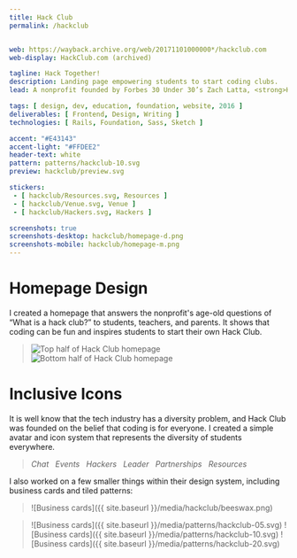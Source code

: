 ```yaml
---
title: Hack Club
permalink: /hackclub


web: https://wayback.archive.org/web/20171101000000*/hackclub.com
web-display: HackClub.com (archived)

tagline: Hack Together!
description: Landing page empowering students to start coding clubs.
lead: A nonprofit founded by Forbes 30 Under 30’s Zach Latta, <strong>Hack Club</strong> brings student-led coding clubs to high schools across the world. I worked with Hack Club to create a new homepage and design system that demonstrates how coding is for everyone.

tags: [ design, dev, education, foundation, website, 2016 ]
deliverables: [ Frontend, Design, Writing ]
technologies: [ Rails, Foundation, Sass, Sketch ]

accent: "#E43143"
accent-light: "#FFDEE2"
header-text: white
pattern: patterns/hackclub-10.svg
preview: hackclub/preview.svg

stickers:
 - [ hackclub/Resources.svg, Resources ]
 - [ hackclub/Venue.svg, Venue ]
 - [ hackclub/Hackers.svg, Hackers ]

screenshots: true
screenshots-desktop: hackclub/homepage-d.png
screenshots-mobile: hackclub/homepage-m.png
---
```


# Homepage Design

I created a homepage that answers the nonprofit's age-old questions of “What is a hack club?” to students, teachers, and parents. It shows that coding can be fun and inspires students to start their own Hack Club.

<blockquote class="accent-light-bg">
	<row>
		<column><img src="{{ site.baseurl }}/media/hackclub/homepage-top.png" alt="Top half of Hack Club homepage"></column>
		<column><img src="{{ site.baseurl }}/media/hackclub/homepage-bottom.png" alt="Bottom half of Hack Club homepage"></column>
	</row>
</blockquote>

# Inclusive Icons

It is well know that the tech industry has a diversity problem, and Hack Club was founded on the belief that coding is for everyone. I created a simple avatar and icon system that represents the diversity of students everywhere.

<blockquote class="text-center">
	<row>
		<column>
			<i>Chat</i>
			<row>
				<columnz class="no-margin-bottom"><img src="{{ site.baseurl }}/media/hackclub/ChatBW.svg" alt=""></columnz>
				<columnz class="no-margin-bottom"><img src="{{ site.baseurl }}/media/hackclub/Chat.svg" alt=""></columnz>
			</row>
		</column>
		<column>
			<i>Events</i>
			<row>
				<columnz class="no-margin-bottom"><img src="{{ site.baseurl }}/media/hackclub/EventsBW.svg" alt=""></columnz>
				<columnz class="no-margin-bottom"><img src="{{ site.baseurl }}/media/hackclub/Events.svg" alt=""></columnz>
			</row>
		</column>
	</row>
	<row>
		<column>
			<i>Hackers</i>
			<row>
				<columnz class="no-margin-bottom"><img src="{{ site.baseurl }}/media/hackclub/HackersBW.svg" alt=""></columnz>
				<columnz class="no-margin-bottom"><img src="{{ site.baseurl }}/media/hackclub/Hackers.svg" alt=""></columnz>
			</row>
		</column>
		<column>
			<i>Leader</i>
			<row>
				<columnz class="no-margin-bottom"><img src="{{ site.baseurl }}/media/hackclub/LeaderBW.svg" alt=""></columnz>
				<columnz class="no-margin-bottom"><img src="{{ site.baseurl }}/media/hackclub/Leader.svg" alt=""></columnz>
			</row>
		</column>
	</row>
	<row>
		<column>
			<i>Partnerships</i>
			<row>
				<columnz class="no-margin-bottom"><img src="{{ site.baseurl }}/media/hackclub/PartnershipsBW.svg" alt=""></columnz>
				<columnz class="no-margin-bottom"><img src="{{ site.baseurl }}/media/hackclub/Partnerships.svg" alt=""></columnz>
			</row>
		</column>
		<column>
			<i>Resources</i>
			<row>
				<columnz class="no-margin-bottom"><img src="{{ site.baseurl }}/media/hackclub/ResourcesBW.svg" alt=""></columnz>
				<columnz class="no-margin-bottom"><img src="{{ site.baseurl }}/media/hackclub/Resources.svg" alt=""></columnz>
			</row>
		</column>
	</row>
</blockquote>

I also worked on a few smaller things within their design system, including business cards and tiled patterns:

> ![Business cards]({{ site.baseurl }}/media/hackclub/beeswax.png)

> ![Business cards]({{ site.baseurl }}/media/patterns/hackclub-05.svg) ![Business cards]({{ site.baseurl }}/media/patterns/hackclub-10.svg) ![Business cards]({{ site.baseurl }}/media/patterns/hackclub-20.svg)
